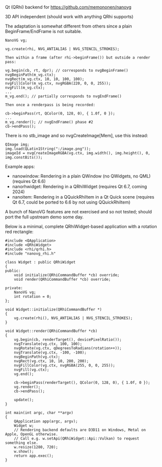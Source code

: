 Qt (QRhi) backend for https://github.com/memononen/nanovg

3D API independent (should work with anything QRhi supports)

The adaptation is somewhat different from others since a plain BeginFrame/EndFrame is not suitable.

```
NanoVG vg;

vg.create(rhi, NVG_ANTIALIAS | NVG_STENCIL_STROKES);

Then within a frame (after rhi->beginFrame()) but outside a render pass:

vg.begin(cb, rt, dpr); // corresponds to nvgBeginFrame()
nvgBeginPath(m_vg.ctx);
nvgRect(m_vg.ctx, 10, 10, 100, 100);
nvgFillColor(m_vg.ctx, nvgRGBA(220, 0, 0, 255));
nvgFill(m_vg.ctx);
...
m_vg.end(); // partially corresponds to nvgEndFrame()

Then once a renderpass is being recorded:

cb->beginPass(rt, QColor(0, 128, 0), { 1.0f, 0 });
...
m_vg.render(); // nvgEndFrame() phase #2
cb->endPass();
```

There is no stb_image and so nvgCreateImage[Mem], use this instead:

```
QImage img;
img.load(QLatin1String(":/image.png"));
imageId = nvgCreateImageRGBA(vg.ctx, img.width(), img.height(), 0, img.constBits());
```

Example apps:
- nanowindow: Rendering in a plain QWindow (no QWidgets, no QML) (requires Qt 6.6)
- nanorhwidget: Rendering in a QRhiWidget (requires Qt 6.7, coming 2024)
- nanoitem: Rendering in a QQuickRhiItem in a Qt Quick scene (requires Qt 6.7, could be ported to 6.6 by not using QQuickRhiItem)

A bunch of NanoVG features are not exercised and so not tested; should port the full upstream demo some day.

Below is a minimal, complete QRhiWidget-based application with a rotation red rectangle:

```
#include <QApplication>
#include <QRhiWidget>
#include <rhi/qrhi.h>
#include "nanovg_rhi.h"

class Widget : public QRhiWidget
{
public:
    void initialize(QRhiCommandBuffer *cb) override;
    void render(QRhiCommandBuffer *cb) override;

private:
    NanoVG vg;
    int rotation = 0;
};

void Widget::initialize(QRhiCommandBuffer *)
{
    vg.create(rhi(), NVG_ANTIALIAS | NVG_STENCIL_STROKES);
}

void Widget::render(QRhiCommandBuffer *cb)
{
    vg.begin(cb, renderTarget(), devicePixelRatio());
    nvgTranslate(vg.ctx, 100, 100);
    nvgRotate(vg.ctx, qDegreesToRadians(rotation++));
    nvgTranslate(vg.ctx, -100, -100);
    nvgBeginPath(vg.ctx);
    nvgRect(vg.ctx, 10, 10, 200, 200);
    nvgFillColor(vg.ctx, nvgRGBA(255, 0, 0, 255));
    nvgFill(vg.ctx);
    vg.end();

    cb->beginPass(renderTarget(), QColor(0, 128, 0), { 1.0f, 0 });
    vg.render();
    cb->endPass();

    update();
}

int main(int argc, char **argv)
{
    QApplication app(argc, argv);
    Widget w;
    // Rendering backend defaults are D3D11 on Windows, Metal on Apple, OpenGL otherwise.
    // Call e.g. w.setApi(QRhiWidget::Api::Vulkan) to request something else.
    w.resize(1280, 720);
    w.show();
    return app.exec();
}
```
